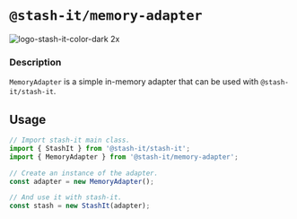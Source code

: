 # `@stash-it/memory-adapter`

![logo-stash-it-color-dark 2x](https://user-images.githubusercontent.com/1819138/30385483-99fd209c-98a7-11e7-85e2-595791d8d894.png)

### Description

`MemoryAdapter` is a simple in-memory adapter that can be used with `@stash-it/stash-it`.

## Usage

```ts
// Import stash-it main class.
import { StashIt } from '@stash-it/stash-it';
import { MemoryAdapter } from '@stash-it/memory-adapter';

// Create an instance of the adapter.
const adapter = new MemoryAdapter();

// And use it with stash-it.
const stash = new StashIt(adapter);

```